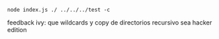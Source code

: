 `node index.js ./ ../../../test -c`

feedback ivy: que wildcards y copy de directorios recursivo sea hacker edition
